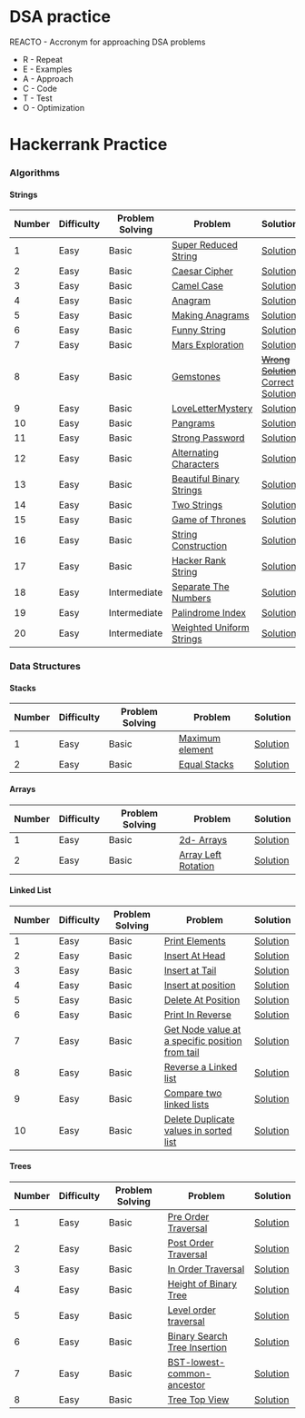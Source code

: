 # DSA practice

REACTO - Accronym for approaching DSA problems 
- R - Repeat
- E - Examples
- A - Approach
- C - Code
- T - Test
- O - Optimization

# Hackerrank Practice
### Algorithms
#### Strings
| Number| Difficulty | Problem Solving | Problem | Solution | 
| ----- | ---------- | --------------- | ------- | -------- | 
| 1  | Easy | Basic | [Super Reduced String](https://www.hackerrank.com/challenges/reduced-string/problem) | [Solution](https://github.com/lakshayjawa/dsapractice/blob/main/src/com/practice/hackerrank/algorithms/strings/SuperReducedStrings.java)
| 2  | Easy | Basic | [Caesar Cipher](https://www.hackerrank.com/challenges/caesar-cipher-1/problem) | [Solution](https://github.com/lakshayjawa/dsapractice/blob/main/src/com/practice/hackerrank/algorithms/strings/CaesarCipher.java)
| 3  | Easy | Basic | [Camel Case](https://www.hackerrank.com/challenges/camelcase/problem)| [Solution](https://github.com/lakshayjawa/dsapractice/blob/main/src/com/practice/hackerrank/algorithms/strings/CamelCase.java)
| 4  | Easy | Basic | [Anagram](https://www.hackerrank.com/challenges/anagram/problem) | [Solution](https://github.com/lakshayjawa/dsapractice/blob/main/src/com/practice/hackerrank/algorithms/strings/Anagram.java)
| 5  | Easy | Basic | [Making Anagrams](https://www.hackerrank.com/challenges/ctci-making-anagrams/problem) | [Solution](https://github.com/lakshayjawa/dsapractice/blob/main/src/com/practice/hackerrank/algorithms/strings/MakingAnagrams.java)
| 6  | Easy | Basic | [Funny String](https://www.hackerrank.com/challenges/funny-string/problem) | [Solution](https://github.com/lakshayjawa/dsapractice/blob/main/src/com/practice/hackerrank/algorithms/strings/FunnyString.java)
| 7  | Easy | Basic | [Mars Exploration](https://www.hackerrank.com/challenges/mars-exploration/problem) | [Solution](https://github.com/lakshayjawa/dsapractice/blob/main/src/com/practice/hackerrank/algorithms/strings/MarsExploration.java)
| 8  | Easy | Basic | [Gemstones](https://www.hackerrank.com/challenges/gem-stones/problem) | [~~Wrong Solution~~](https://github.com/lakshayjawa/dsapractice/blob/main/src/com/practice/hackerrank/algorithms/strings/GemsStonesWrongSolution.java) [Correct Solution](https://github.com/lakshayjawa/dsapractice/blob/main/src/com/practice/hackerrank/algorithms/strings/GemsStonesCorrectSolution.java)
| 9  | Easy | Basic | [LoveLetterMystery](https://www.hackerrank.com/challenges/the-love-letter-mystery/problem)|[Solution](https://github.com/lakshayjawa/dsapractice/blob/main/src/com/practice/hackerrank/algorithms/strings/LoveLetterMystery.java)
| 10 | Easy | Basic | [Pangrams](https://www.hackerrank.com/challenges/pangrams/problem)|[Solution](https://github.com/lakshayjawa/dsapractice/blob/main/src/com/practice/hackerrank/algorithms/strings/Pangrams.java)
| 11 | Easy | Basic | [Strong Password](https://www.hackerrank.com/challenges/strong-password/problem)|[Solution](https://github.com/lakshayjawa/dsapractice/blob/main/src/com/practice/hackerrank/algorithms/strings/StrongPassword.java)
| 12 | Easy | Basic | [Alternating Characters](https://www.hackerrank.com/challenges/alternating-characters/problem)| [Solution](https://github.com/lakshayjawa/dsapractice/blob/main/src/com/practice/hackerrank/algorithms/strings/AlternatingCharacters.java)
| 13 | Easy | Basic | [Beautiful Binary Strings](https://www.hackerrank.com/challenges/beautiful-binary-string/problem) | [Solution](https://github.com/lakshayjawa/dsapractice/blob/main/src/com/practice/hackerrank/algorithms/strings/BeautifulBinaryStrings.java)
| 14 | Easy | Basic | [Two Strings](https://www.hackerrank.com/challenges/two-strings/problem) | [Solution](https://github.com/lakshayjawa/dsapractice/blob/main/src/com/practice/hackerrank/algorithms/strings/TwoStrings.java)
| 15 | Easy | Basic | [Game of Thrones](https://www.hackerrank.com/challenges/game-of-thrones/problem) | [Solution](https://github.com/lakshayjawa/dsapractice/blob/main/src/com/practice/hackerrank/algorithms/strings/GameOfThrones.java)
| 16 | Easy | Basic | [String Construction](https://www.hackerrank.com/challenges/string-construction/problem) | [Solution](https://github.com/lakshayjawa/dsapractice/blob/main/src/com/practice/hackerrank/algorithms/strings/StringConstruction.java)
| 17 | Easy | Basic | [Hacker Rank String](https://www.hackerrank.com/challenges/hackerrank-in-a-string/problem) | [Solution](https://github.com/lakshayjawa/dsapractice/blob/main/src/com/practice/hackerrank/algorithms/strings/HackerRankString.java)
| 18 | Easy | Intermediate | [Separate The Numbers](https://www.hackerrank.com/challenges/separate-the-numbers/problem)| [Solution](https://github.com/lakshayjawa/dsapractice/blob/main/src/com/practice/hackerrank/algorithms/strings/SeparateTheNumbers.java)
| 19 | Easy | Intermediate | [Palindrome Index](https://www.hackerrank.com/challenges/palindrome-index/problem) | [Solution](https://github.com/lakshayjawa/dsapractice/blob/main/src/com/practice/hackerrank/algorithms/strings/PalindromeIndex.java)
| 20 | Easy | Intermediate | [Weighted Uniform Strings](https://www.hackerrank.com/challenges/weighted-uniform-string/problem) | [Solution](https://github.com/lakshayjawa/dsapractice/blob/main/src/com/practice/hackerrank/algorithms/strings/WeightedUniformStrings.java) 




### Data Structures
#### Stacks
| Number| Difficulty | Problem Solving | Problem | Solution | 
| ----- | ---------- | --------------- | ------- | -------- | 
| 1  | Easy | Basic | [Maximum element](https://www.hackerrank.com/challenges/maximum-element/problem) | [Solution](https://github.com/lakshayjawa/dsapractice/blob/main/src/com/practice/hackerrank/datastructures/stacks/MaximumElement.java)
| 2  | Easy | Basic | [Equal Stacks](https://www.hackerrank.com/challenges/equal-stacks/problem) | [Solution](https://github.com/lakshayjawa/dsapractice/blob/main/src/com/practice/hackerrank/datastructures/stacks/EqualStacks.java)


#### Arrays
| Number| Difficulty | Problem Solving | Problem | Solution | 
| ----- | ---------- | --------------- | ------- | -------- | 
| 1  | Easy | Basic | [2d- Arrays](https://www.hackerrank.com/challenges/2d-array/problem) | [Solution](https://github.com/lakshayjawa/dsapractice/blob/main/src/com/practice/hackerrank/datastructures/arrays/TwoDimensionalArray.java)
| 2  | Easy | Basic | [Array Left Rotation](https://www.hackerrank.com/challenges/array-left-rotation/problem) | [Solution](https://github.com/lakshayjawa/dsapractice/blob/main/src/com/practice/hackerrank/datastructures/arrays/ArrayLeftRotation.java)


#### Linked List
| Number| Difficulty | Problem Solving | Problem | Solution | 
| ----- | ---------- | --------------- | ------- | -------- | 
| 1  | Easy | Basic | [Print Elements](https://www.hackerrank.com/challenges/print-the-elements-of-a-linked-list/problem)| [Solution](https://github.com/lakshayjawa/dsapractice/blob/main/src/com/practice/hackerrank/datastructures/linkedlist/PrintElements.java)
| 2  | Easy | Basic | [Insert At Head](https://www.hackerrank.com/challenges/insert-a-node-at-the-head-of-a-linked-list/problem)| [Solution](https://github.com/lakshayjawa/dsapractice/blob/main/src/com/practice/hackerrank/datastructures/linkedlist/InsertAtHead.java)
| 3  | Easy | Basic | [Insert at Tail](https://www.hackerrank.com/challenges/insert-a-node-at-the-tail-of-a-linked-list/problem) | [Solution](https://github.com/lakshayjawa/dsapractice/blob/main/src/com/practice/hackerrank/datastructures/linkedlist/InsertAtTail.java)
| 4  | Easy | Basic | [Insert at position](https://www.hackerrank.com/challenges/insert-a-node-at-a-specific-position-in-a-linked-list/problem) | [Solution](https://github.com/lakshayjawa/dsapractice/blob/main/src/com/practice/hackerrank/datastructures/linkedlist/InsertAtPosition.java)
| 5  | Easy | Basic | [Delete At Position](https://www.hackerrank.com/challenges/delete-a-node-from-a-linked-list/problem) | [Solution](https://github.com/lakshayjawa/dsapractice/blob/main/src/com/practice/hackerrank/datastructures/linkedlist/DeleteAtPosition.java)
| 6  | Easy | Basic | [Print In Reverse](https://www.hackerrank.com/challenges/print-the-elements-of-a-linked-list-in-reverse/problem) | [Solution](https://github.com/lakshayjawa/dsapractice/blob/main/src/com/practice/hackerrank/datastructures/linkedlist/PrintInReverse.java)
| 7  | Easy | Basic | [Get Node value at a specific position from tail](https://www.hackerrank.com/challenges/get-the-value-of-the-node-at-a-specific-position-from-the-tail/problem) | [Solution](https://github.com/lakshayjawa/dsapractice/blob/main/src/com/practice/hackerrank/datastructures/linkedlist/GetNodeFromTail.java)
| 8  | Easy | Basic | [Reverse a Linked list](https://www.hackerrank.com/challenges/reverse-a-linked-list/problem) | [Solution](https://github.com/lakshayjawa/dsapractice/blob/main/src/com/practice/hackerrank/datastructures/linkedlist/Reverse.java)
| 9  | Easy | Basic | [Compare two linked lists](https://www.hackerrank.com/challenges/compare-two-linked-lists/problem?isFullScreen=true) | [Solution](https://github.com/lakshayjawa/dsapractice/blob/main/src/com/practice/hackerrank/datastructures/linkedlist/CompareLists.java)
| 10 | Easy | Basic | [Delete Duplicate values in sorted list](https://www.hackerrank.com/challenges/delete-duplicate-value-nodes-from-a-sorted-linked-list/problem) | [Solution](https://github.com/lakshayjawa/dsapractice/blob/main/src/com/practice/hackerrank/datastructures/linkedlist/DeleteDuplicatesInSortedList.java)


#### Trees
| Number| Difficulty | Problem Solving | Problem | Solution | 
| ----- | ---------- | --------------- | ------- | -------- | 
| 1  | Easy | Basic | [Pre Order Traversal](https://www.hackerrank.com/challenges/tree-preorder-traversal/problem)| [Solution](https://github.com/lakshayjawa/dsapractice/blob/main/src/com/practice/hackerrank/datastructures/trees/PreOrderTraversal.java)
| 2  | Easy | Basic | [Post Order Traversal](https://www.hackerrank.com/challenges/tree-postorder-traversal/problem) | [Solution](https://github.com/lakshayjawa/dsapractice/blob/main/src/com/practice/hackerrank/datastructures/trees/PostOrderTraversal.java)
| 3  | Easy | Basic | [In Order Traversal](https://www.hackerrank.com/challenges/tree-inorder-traversal/problem) | [Solution](https://github.com/lakshayjawa/dsapractice/blob/main/src/com/practice/hackerrank/datastructures/trees/InOrderTraversal.java)
| 4  | Easy | Basic | [Height of Binary Tree](https://www.hackerrank.com/challenges/tree-height-of-a-binary-tree/problem) | [Solution](https://github.com/lakshayjawa/dsapractice/blob/main/src/com/practice/hackerrank/datastructures/trees/HeightOfTree.java)
| 5  | Easy | Basic | [Level order traversal](https://www.hackerrank.com/challenges/tree-level-order-traversal/problem) | [Solution](https://github.com/lakshayjawa/dsapractice/blob/main/src/com/practice/hackerrank/datastructures/trees/LevelOrderTraversal.java)
| 6  | Easy | Basic | [Binary Search Tree Insertion](https://www.hackerrank.com/challenges/binary-search-tree-insertion/problem) | [Solution](https://github.com/lakshayjawa/dsapractice/blob/main/src/com/practice/hackerrank/datastructures/trees/InsertInBST.java)
| 7  | Easy | Basic | [BST-lowest-common-ancestor](https://www.hackerrank.com/challenges/binary-search-tree-lowest-common-ancestor/problem) | [Solution](https://github.com/lakshayjawa/dsapractice/blob/main/src/com/practice/hackerrank/datastructures/trees/LowestCommonAncestor.java)
| 8  | Easy | Basic | [Tree Top View](https://www.hackerrank.com/challenges/tree-top-view/problem) | [Solution](https://github.com/lakshayjawa/dsapractice/blob/main/src/com/practice/hackerrank/datastructures/trees/TopView.java)

